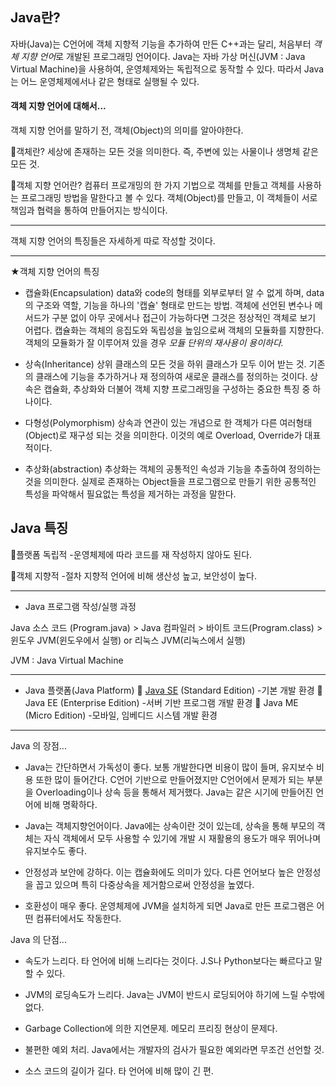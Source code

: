 ## Java란?
자바(Java)는 C언어에 객체 지향적 기능을 추가하여 만든 C++과는 달리, 처음부터 *객체 지향 언어*로 개발된 프로그래밍 언어이다. Java는 자바 가상 머신(JVM : Java Virtual Machine)을 사용하여, 운영체제와는 독립적으로 동작할 수 있다.
따라서 Java는 어느 운영체제에서나 같은 형태로 실행될 수 있다.

#### 객체 지향 언어에 대해서...

객체 지향 언어를 말하기 전, 객체(Object)의 의미를 알아야한다.

📌객체란?
세상에 존재하는 모든 것을 의미한다. 즉, 주변에 있는 사물이나 생명체 같은 모든 것.

📌객체 지향 언어란?
컴퓨터 프로개밍의 한 가지 기법으로 객체를 만들고 객체를 사용하는 프로그래밍 방법을 말한다고 볼 수 있다.
객체(Object)를 만들고, 이 객체들이 서로 책임과 협력을 통하여 만들어지는 방식이다.
***
객체 지향 언어의 특징들은 자세하게 따로 작성할 것이다.
***

★객체 지향 언어의 특징
- 캡슐화(Encapsulation)
  data와 code의 형태를 외부로부터 알 수 없게 하며, data의 구조와 역할, 기능을 하나의 '캡슐' 형태로 만드는 방법.
  객체에 선언된 변수나 메서드가 구분 없이 아무 곳에서나 접근이 가능하다면 그것은 정상적인 객체로 보기 어렵다.
  캡슐화는 객체의 응집도와 독립성을 높임으로써 객체의 모듈화를 지향한다. 객체의 모듈화가 잘 이루어져 있을 경우 *모듈 단위의 재사용이 용이하다.*

- 상속(Inheritance)
  상위 클래스의 모든 것을 하위 클래스가 모두 이어 받는 것. 기존의 클래스에 기능을 추가하거나 재 정의하여 새로운 클래스를 정의하는 것이다. 상속은 캡슐화, 추상화와 더불어 객체 지향 프로그래밍을 구성하는 중요한 특징 중 하나이다.

- 다형성(Polymorphism)
  상속과 연관이 있는 개념으로 한 객체가 다른 여러형태(Object)로 재구성 되는 것을 의미한다.
  이것의 예로 Overload, Override가 대표적이다.

- 추상화(abstraction)
  추상화는 객체의 공통적인 속성과 기능을 추출하여 정의하는 것을 의미한다. 실제로 존재하는 Object들을 프로그램으로 만들기 위한 공통적인 특성을 파악해서 필요없는 특성을 제거하는 과정을 말한다.


## Java 특징
📌플랫폼 독립적
-운영체제에 따라 코드를 재 작성하지 않아도 된다.

📌객체 지향적
-절차 지향적 언어에 비해 생산성 높고, 보안성이 높다. <hr>

* Java 프로그램 작성/실행 과정

Java 소스 코드 (Program.java) > Java 컴파일러 > 바이트 코드(Program.class) > 윈도우 JVM(윈도우에서 실행) or 리눅스 JVM(리눅스에서 실행)

JVM : Java  Virtual Machine
***

* Java 플랫폼(Java Platform)
  📌 [Java SE](https://www.oracle.com/kr/java/technologies/java-se-glance.html) (Standard Edition)
  -기본 개발 환경
  📌 Java EE (Enterprise Edition)
  -서버 기반 프로그램 개발 환경
  📌 Java ME (Micro Edition)
  -모바일, 임베디드 시스템 개발 환경
***

Java 의 장점...
- Java는 간단하면서 가독성이 좋다. 보통 개발한다면 비용이 많이 들며, 유지보수 비용 또한 많이 들어간다. C언어 기반으로 만들어졌지만 C언어에서 문제가 되는 부분을 Overloading이나 상속 등을 통해서 제거했다. Java는 같은 시기에 만들어진 언어에 비해 명확하다.

- Java는 객체지향언어이다. Java에는 상속이란 것이 있는데, 상속을 통해 부모의 객체는 자식 객체에서 모두 사용할 수 있기에 개발 시 재활용의 용도가 매우 뛰어나며 유지보수도 좋다.

- 안정성과 보안에 강하다. 이는 캡슐화에도 의미가 있다. 다른 언어보다 높은 안정성을 꼽고 있으며 특히 다중상속을 제거함으로써 안정성을 높였다.

- 호환성이 매우 좋다. 운영체제에 JVM을 설치하게 되면 Java로 만든 프로그램은 어떤 컴퓨터에서도 작동한다.

Java 의 단점...
- 속도가 느리다. 타 언어에 비해 느리다는 것이다.  J.S나
  Python보다는 빠르다고 말할 수 있다.

- JVM의 로딩속도가 느리다. Java는 JVM이 반드시 로딩되어야 하기에 느릴 수밖에 없다.

- Garbage Collection에 의한 지연문제. 메모리 프리징 현상이 문제다.

- 불편한 예외 처리. Java에서는 개발자의 검사가 필요한 예외라면 무조건 선언할 것.

- 소스 코드의 길이가 길다. 타 언어에 비해 많이 긴 편.

